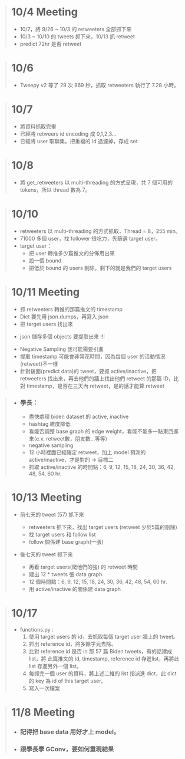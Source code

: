 > # 10/4 Meeting # 
> +  10/7，將 9/26 ~ 10/3 的 retweeters 全部抓下來
> + 10/3 ~ 10/10 的 tweets 抓下來，10/13 抓 retweet 
> + predict 72hr 是否 retweet

> # 10/6 #
> + Tweepy v2 等了 29 次 869 秒，抓取 retweeters 執行了 7.28 小時。

> # 10/7
> - 將資料抓取完畢
> - 已經將 retweers id encoding 成 0,1,2,3...
> - 已經將 user 取聯集，把重複的 id 過濾掉，存成 set

> # 10/8
> - 將 get_retweeters 以 multi-threading 的方式呈現，共 7 個可用的 tokens，所以 thread 數為 7。

> # 10/10
> - retweeters 以 multi-threading 的方式抓取，Thread = 8，255 min。
> - 71000 多個 user，找 follower 很吃力，先篩選 target user。
> - target user：
>   + 把 user 轉推多少篇推文的分佈用出來
>   + 設一個 bound 
>   + 把低於 bound 的 users 剔除，剩下的就是我們的 target users

> # 10/11 Meeting
> - 抓 retweeters 轉推的那篇推文的 timestamp
> - Dict 要先用 json.dumps，再寫入 json
> - 把 target users 找出來
> * json 儲存多個 objects 要提取出來 !!!
> - Negative Sampling 我可能需要引進
> - 提取 timestamp 可能會非常花時間，因為每個 user 的活動情況(retweet)不一樣
> - 針對後面(predict data)的 tweet，要抓 active/inactive，把 retweeters 找出來，再去他們的牆上找出他們 retweet 的那篇 ID，比對 timestamp，是否在三天內 retweet，是的話才能算 retweet

> - ### 學長：
>   + 盡快處理 biden dataset 的 active, inactive
>   + hashtag 維度降低
>   + 看能否調整 base graph 的 edge weight，看能不能多一點東西進來(e.x. retweet數，朋友數...等等) 
>   + negative sampling
>   + 12 小時裡面已經確定 retweet，加上 model 預測的 active/inactive，才是對的 -> 目標二
>   + 抓取 active/inactive 的時間點：6, 9, 12, 15, 18, 24, 30, 36, 42, 48, 54, 60 hr.

> # 10/13 Meeting
>   + 前七天的 tweet (57) 抓下來
>       - retweeters 抓下來，找出 target users (retweet 少於5篇的刪除)
>       - 找 target users 和 follow list
>       - follow 關係建 base graph(一張)
>
>   + 後七天的 tweet 抓下來
>       - 再看 target users(爬他們的強) 的 retweet 時間
>       - 建出 12 * tweets 張 data graph 
>       - 12 個時間點：6, 9, 12, 15, 18, 24, 30, 36, 42, 48, 54, 60 hr.
>       - 用 active/inactive 的關係建 data graph

> # 10/17
>   + functions.py :
>       1. 使用 target users 的 id，去抓取每個 target user 牆上的 tweet。
>       2. 抓出 reference id，將多餘字元去除。
>       3. 比對 reference id 是否 in 那 57 篇 Biden tweets，有的話建成 list，將 此篇推文的 id, timestamp, reference id 存進list，再將此 list 存進另外一個 list。
>       4. 每抓完一個 user 的資料，將上述二維的 list 指派進 dict，此 dict 的 key 為 id of this target user。
>       5. 寫入一次檔案

> # 11/8 Meeting
>   + ### 記得把 base data 用好才上 model。
>   + ### 跟學長學 GConv，要如何重現結果